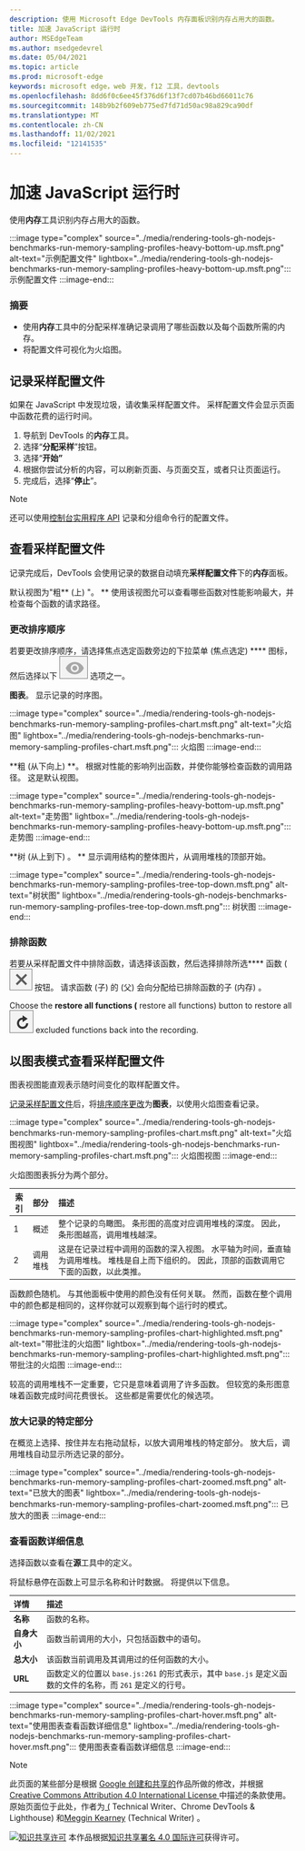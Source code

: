 ```yaml
---
description: 使用 Microsoft Edge DevTools 内存面板识别内存占用大的函数。
title: 加速 JavaScript 运行时
author: MSEdgeTeam
ms.author: msedgedevrel
ms.date: 05/04/2021
ms.topic: article
ms.prod: microsoft-edge
keywords: microsoft edge，web 开发，f12 工具，devtools
ms.openlocfilehash: 8dd6f0c6ee45f376d6f13f7cd07b46bd66011c76
ms.sourcegitcommit: 148b9b2f609eb775ed7fd71d50ac98a829ca90df
ms.translationtype: MT
ms.contentlocale: zh-CN
ms.lasthandoff: 11/02/2021
ms.locfileid: "12141535"
---
```

<!-- Copyright Kayce Basques and Meggin Kearney

   Licensed under the Apache License, Version 2.0 (the "License");
   you may not use this file except in compliance with the License.
   You may obtain a copy of the License at

       https://www.apache.org/licenses/LICENSE-2.0

   Unless required by applicable law or agreed to in writing, software
   distributed under the License is distributed on an "AS IS" BASIS,
   WITHOUT WARRANTIES OR CONDITIONS OF ANY KIND, either express or implied.
   See the License for the specific language governing permissions and
   limitations under the License. -->
# <a name="speed-up-javascript-runtime"></a>加速 JavaScript 运行时

使用**内存**工具识别内存占用大的函数。

:::image type="complex" source="../media/rendering-tools-gh-nodejs-benchmarks-run-memory-sampling-profiles-heavy-bottom-up.msft.png" alt-text="示例配置文件" lightbox="../media/rendering-tools-gh-nodejs-benchmarks-run-memory-sampling-profiles-heavy-bottom-up.msft.png":::
   示例配置文件
:::image-end:::

### <a name="summary"></a>摘要

*   使用**内存**工具中的分配采样准确记录调用了哪些函数以及每个函数所需的内存。
*   将配置文件可视化为火焰图。


<!-- ====================================================================== -->
## <a name="record-a-sampling-profile"></a>记录采样配置文件

如果在 JavaScript 中发现垃圾，请收集采样配置文件。  采样配置文件会显示页面中函数花费的运行时间。

1.  导航到 DevTools 的**内存**工具。
1.  选择“**分配采样**”按钮。
1.  选择“**开始”**
1.  根据你尝试分析的内容，可以刷新页面、与页面交互，或者只让页面运行。
1.  完成后，选择“**停止**”。

> [!NOTE]
> 还可以使用[控制台实用程序 API][DevtoolsConsoleUtilities] 记录和分组命令行的配置文件。


<!-- ====================================================================== -->
## <a name="view-sampling-profile"></a>查看采样配置文件

记录完成后，DevTools 会使用记录的数据自动填充**采样配置文件**下的**内存**面板。

默认视图为"粗** (上) "。 **  使用该视图允可以查看哪些函数对性能影响最大，并检查每个函数的请求路径。

### <a name="change-sort-order"></a>更改排序顺序

若要更改排序顺序，请选择焦点选定函数旁边的下拉菜单 (焦点选定) **** 图标，然后选择以下 ![ ](../media/focus-icon.msft.png) 选项之一。

**图表**。  显示记录的时序图。

:::image type="complex" source="../media/rendering-tools-gh-nodejs-benchmarks-run-memory-sampling-profiles-chart.msft.png" alt-text="火焰图" lightbox="../media/rendering-tools-gh-nodejs-benchmarks-run-memory-sampling-profiles-chart.msft.png":::
   火焰图
:::image-end:::

**粗 (从下向上) **。  根据对性能的影响列出函数，并使你能够检查函数的调用路径。  这是默认视图。

:::image type="complex" source="../media/rendering-tools-gh-nodejs-benchmarks-run-memory-sampling-profiles-heavy-bottom-up.msft.png" alt-text="走势图" lightbox="../media/rendering-tools-gh-nodejs-benchmarks-run-memory-sampling-profiles-heavy-bottom-up.msft.png":::
   走势图
:::image-end:::

**树 (从上到下) 。 **  显示调用结构的整体图片，从调用堆栈的顶部开始。

:::image type="complex" source="../media/rendering-tools-gh-nodejs-benchmarks-run-memory-sampling-profiles-tree-top-down.msft.png" alt-text="树状图" lightbox="../media/rendering-tools-gh-nodejs-benchmarks-run-memory-sampling-profiles-tree-top-down.msft.png":::
   树状图
:::image-end:::

### <a name="exclude-functions"></a>排除函数

若要从采样配置文件中排除函数，请选择该函数，然后选择排除所选**** 函数 (![ 排除所选) ](../media/exclude-icon.msft.png) 按钮。  请求函数 (子) 的 (父) 会向分配给已排除函数的子 (内存) 。

Choose the **restore all functions (** restore all functions) button to restore all ![ ](../media/restore-icon.msft.png) excluded functions back into the recording.


<!-- ====================================================================== -->
## <a name="view-sampling-profile-as-chart"></a>以图表模式查看采样配置文件

图表视图能直观表示随时间变化的取样配置文件。

[记录采样配置文件](#record-a-sampling-profile)后，将[排序顺序更改](#change-sort-order)为**图表**，以使用火焰图查看记录。

:::image type="complex" source="../media/rendering-tools-gh-nodejs-benchmarks-run-memory-sampling-profiles-chart.msft.png" alt-text="火焰图视图" lightbox="../media/rendering-tools-gh-nodejs-benchmarks-run-memory-sampling-profiles-chart.msft.png":::
   火焰图视图
:::image-end:::

火焰图图表拆分为两个部分。

| 索引 | 部分 | 描述 |
| --- |:--- |:--- |
| 1 | 概述 | 整个记录的鸟瞰图。  条形图的高度对应调用堆栈的深度。  因此，条形图越高，调用堆栈越深。  |
| 2 | 调用堆栈 | 这是在记录过程中调用的函数的深入视图。  水平轴为时间，垂直轴为调用堆栈。  堆栈是自上而下组织的。  因此，顶部的函数调用它下面的函数，以此类推。  |

函数颜色随机。  与其他面板中使用的颜色没有任何关联。  然而，函数在整个调用中的颜色都是相同的，这样你就可以观察到每个运行时的模式。

:::image type="complex" source="../media/rendering-tools-gh-nodejs-benchmarks-run-memory-sampling-profiles-chart-highlighted.msft.png" alt-text="带批注的火焰图" lightbox="../media/rendering-tools-gh-nodejs-benchmarks-run-memory-sampling-profiles-chart-highlighted.msft.png":::
   带批注的火焰图
:::image-end:::

较高的调用堆栈不一定重要，它只是意味着调用了许多函数。  但较宽的条形图意味着函数完成时间花费很长。  这些都是需要优化的候选项。

### <a name="zoom-in-on-specific-parts-of-recording"></a>放大记录的特定部分

在概览上选择、按住并左右拖动鼠标，以放大调用堆栈的特定部分。  放大后，调用堆栈自动显示所选记录的部分。

:::image type="complex" source="../media/rendering-tools-gh-nodejs-benchmarks-run-memory-sampling-profiles-chart-zoomed.msft.png" alt-text="已放大的图表" lightbox="../media/rendering-tools-gh-nodejs-benchmarks-run-memory-sampling-profiles-chart-zoomed.msft.png":::
   已放大的图表
:::image-end:::

### <a name="view-function-details"></a>查看函数详细信息

选择函数以查看在**源**工具中的定义。

将鼠标悬停在函数上可显示名称和计时数据。  将提供以下信息。

| 详情 | 描述 |
|:--- |:--- |
| **名称** | 函数的名称。  |
| **自身大小** | 函数当前调用的大小，只包括函数中的语句。  |
| **总大小** | 该函数当前调用及其调用过的任何函数的大小。  |
| **URL** | 函数定义的位置以 `base.js:261` 的形式表示，其中 `base.js` 是定义函数的文件的名称，而 `261` 是定义的行号。  |
<!--*   **Aggregated self time**.  Aggregate time for all invocations of the function across the recording, not including functions called by this function.  -->
<!--*   **Aggregated total time**.  Aggregate total time for all invocations of the function, including functions called by this function.  -->
<!--*   **Not optimized**.  If the profiler has detected a potential optimization for the function it lists it here.  -->

:::image type="complex" source="../media/rendering-tools-gh-nodejs-benchmarks-run-memory-sampling-profiles-chart-hover.msft.png" alt-text="使用图表查看函数详细信息" lightbox="../media/rendering-tools-gh-nodejs-benchmarks-run-memory-sampling-profiles-chart-hover.msft.png":::
   使用图表查看函数详细信息
:::image-end:::


<!-- ====================================================================== -->
<!-- links -->
[DevtoolsConsoleUtilities]: ../console/utilities.md "控制台实用程序 API 参考|Microsoft Docs"
[DevtoolsConsoleUtilitiesProfile]: ../console/utilities.md#profile "配置文件 - 控制台实用程序 API 参考 | Microsoft Docs"
[DevtoolsConsoleUtilitiesProfileEnd]: ../console/utilities.md#profileend "profileEnd - 控制台实用程序 API 参考 | Microsoft Docs"


<!-- ====================================================================== -->
> [!NOTE]
> 此页面的某些部分是根据 [Google 创建和共享的][GoogleSitePolicies]作品所做的修改，并根据[ Creative Commons Attribution 4.0 International License ][CCA4IL]中描述的条款使用。
> 原始页面位于此处，[](https://developers.google.com/web/tools/chrome-devtools/rendering-tools/js-execution)作者为[ (][KayceBasques] Technical Writer、Chrome DevTools \& Lighthouse) 和[Meggin Kearney][MegginKearney] (Technical Writer) 。

[![知识共享许可][CCby4Image]][CCA4IL] 本作品根据[知识共享署名 4.0 国际许可][CCA4IL]获得许可。

[CCA4IL]: https://creativecommons.org/licenses/by/4.0
[CCby4Image]: https://i.creativecommons.org/l/by/4.0/88x31.png
[GoogleSitePolicies]: https://developers.google.com/terms/site-policies
[KayceBasques]: https://developers.google.com/web/resources/contributors#kayce-basques
[MegginKearney]: https://developers.google.com/web/resources/contributors#meggin-kearney
